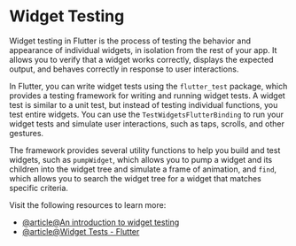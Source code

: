 # Widget Testing

Widget testing in Flutter is the process of testing the behavior and appearance of individual widgets, in isolation from the rest of your app. It allows you to verify that a widget works correctly, displays the expected output, and behaves correctly in response to user interactions.

In Flutter, you can write widget tests using the `flutter_test` package, which provides a testing framework for writing and running widget tests. A widget test is similar to a unit test, but instead of testing individual functions, you test entire widgets. You can use the `TestWidgetsFlutterBinding` to run your widget tests and simulate user interactions, such as taps, scrolls, and other gestures.

The framework provides several utility functions to help you build and test widgets, such as `pumpWidget`, which allows you to pump a widget and its children into the widget tree and simulate a frame of animation, and `find`, which allows you to search the widget tree for a widget that matches specific criteria.

Visit the following resources to learn more:

- [@article@An introduction to widget testing](https://docs.flutter.dev/cookbook/testing/widget/introduction)
- [@article@Widget Tests - Flutter](https://docs.flutter.dev/testing#widget-tests)
